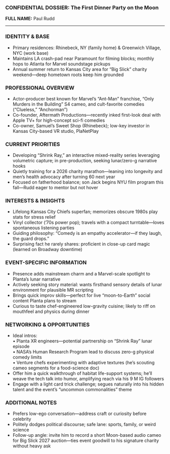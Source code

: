 ### CONFIDENTIAL DOSSIER: The First Dinner Party on the Moon

**FULL NAME:** Paul Rudd  

---
### IDENTITY & BASE
- Primary residences: Rhinebeck, NY (family home) & Greenwich Village, NYC (work base)  
- Maintains LA crash-pad near Paramount for filming blocks; monthly hops to Atlanta for Marvel soundstage pickups  
- Annual summer return to Kansas City area for “Big Slick” charity weekend—deep hometown roots keep him grounded  

### PROFESSIONAL OVERVIEW
- Actor-producer best known for Marvel’s “Ant-Man” franchise, “Only Murders in the Building” S4 cameo, and cult-favorite comedies (“Clueless,” “Anchorman”)  
- Co-founder, Aftermath Productions—recently inked first-look deal with Apple TV+ for high-concept sci-fi comedies  
- Co-owner, Samuel’s Sweet Shop (Rhinebeck); low-key investor in Kansas City-based VR studio, PlaNetPlay  

### CURRENT PRIORITIES
- Developing “Shrink Ray,” an interactive mixed-reality series leveraging volumetric capture; in pre-production, seeking lunar/zero-g narrative hooks  
- Quietly training for a 2026 charity marathon—leaning into longevity and men’s health advocacy after turning 60 next year  
- Focused on fatherhood balance; son Jack begins NYU film program this fall—Rudd eager to mentor but not hover  

### INTERESTS & INSIGHTS
- Lifelong Kansas City Chiefs superfan; memorizes obscure 1980s play stats for stress relief  
- Vinyl collector (’70s power pop); travels with a compact turntable—loves spontaneous listening parties  
- Guiding philosophy: “Comedy is an empathy accelerator—if they laugh, the guard drops.”  
- Surprising fact he rarely shares: proficient in close-up card magic (learned on Broadway downtime)  

### EVENT-SPECIFIC INFORMATION
- Presence adds mainstream charm and a Marvel-scale spotlight to Planta’s lunar narrative  
- Actively seeking story material: wants firsthand sensory details of lunar environment for plausible MR scripting  
- Brings quick improv skills—perfect for live “moon-to-Earth” social content Planta plans to stream  
- Curious to taste chef-engineered low-gravity cuisine; likely to riff on mouthfeel and physics during dinner  

### NETWORKING & OPPORTUNITIES
- Ideal intros:  
  • Planta XR engineers—potential partnership on “Shrink Ray” lunar episode  
  • NASA’s Human Research Program lead to discuss zero-g physical comedy limits  
  • Venture chefs experimenting with adaptive textures (he’s scouting cameo segments for a food-science doc)  
- Offer him a quick walkthrough of habitat life-support systems; he’ll weave the tech talk into humor, amplifying reach via his 9 M IG followers  
- Engage with a light card trick challenge; segues naturally into his hidden talent and the event’s “uncommon commonalities” theme  

### ADDITIONAL NOTES
- Prefers low-ego conversation—address craft or curiosity before celebrity  
- Politely dodges political discourse; safe lane: sports, family, or weird science  
- Follow-up angle: invite him to record a short Moon-based audio cameo for Big Slick 2027 auction—ties event goodwill to his signature charity without heavy ask
